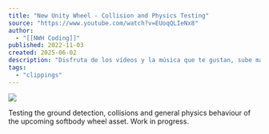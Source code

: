 ```yaml
---
title: "New Unity Wheel - Collision and Physics Testing"
source: "https://www.youtube.com/watch?v=EUoqQLIeNx8"
author:
  - "[[NWH Coding]]"
published: 2022-11-03
created: 2025-06-02
description: "Disfruta de los vídeos y la música que te gustan, sube material original y comparte el contenido con tus amigos, tu familia y el resto del mundo en YouTube."
tags:
  - "clippings"
---
```

![](https://www.youtube.com/watch?v=EUoqQLIeNx8)  

Testing the ground detection, collisions and general physics behaviour of the upcoming softbody wheel asset. Work in progress.